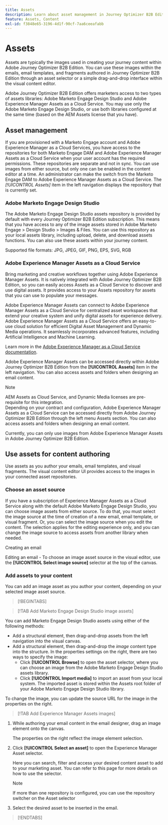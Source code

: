 ```yaml
---
title: Assets
description: Learn about asset management in Journey Optimizer B2B Edition.
feature: Assets, Content
exl-id: f3848e65-3196-4d1f-90cf-7aa6ceeafabb
---
```

# Assets

Assets are typically the images used in creating your journey content within Adobe Journey Optimizer B2B Edition. You can use these images within the emails, email templates, and fragments authored in Journey Optimizer B2B Edition through an asset selector or a simple drag-and-drop interface within the visual content editor.

Adobe Journey Optimizer B2B Edition offers marketers access to two types of assets libraries: Adobe Marketo Engage Design Studio and Adobe Experience Manager Assets as a Cloud Service. You may use only the Adobe Marketo Engage Design Studio, or use both libraries configured at the same time (based on the AEM Assets license that you have).

## Asset management

If you are provisioned with a Marketo Engage account and Adobe Experience Manager as a Cloud Services, you have access to the repositories for both Marketo Engage DAM and Adobe Experience Manager Assets as a Cloud Service when your user account has the required permissions. These repositories are separate and not in sync. You can use images from either source, but only one can be enabled in the content editor at a time. An administrator can make the switch from the Marketo Engage DAM to Adobe Experience Manager Assets as a Cloud Service. The _[!UICONTROL Assets]_ item in the left navigation displays the repository that is currently set.

### Adobe Marketo Engage Design Studio

The Adobe Marketo Engage Design Studio assets repository is provided by default with every Journey Optimizer B2B Edition subscription. This means that you have access to any of the image assets stored in Adobe Marketo Engage > Design Studio > Images & Files. You can use this repository as your local assets library, including upload, delete, and download assets functions. You can also use these assets within your journey content.

Supported file formats: JPG, JPEG, GIF, PNG, EPS, SVG, RGB

### Adobe Experience Manager Assets as a Cloud Service

Bring marketing and creative workflows together using Adobe Experience Manager Assets. It is natively integrated with Adobe Journey Optimizer B2B Edition, so you can easily access Assets as a Cloud Service to discover and use digital assets. It provides access to your Assets repository for assets that you can use to populate your messages.

Adobe Experience Manager Assets can connect to Adobe Experience Manager Assets as a Cloud Service for centralized asset workspaces that extend your creative system and unify digital assets for experience delivery. Adobe Experience Manager Assets as a Cloud Service offers an easy-to-use cloud solution for efficient Digital Asset Management and Dynamic Media operations. It seamlessly incorporates advanced features, including Artificial Intelligence and Machine Learning.

Learn more in the [Adobe Experience Manager as a Cloud Service documentation](https://experienceleague.adobe.com/en/docs/experience-manager-cloud-service/content/assets/overview).

Adobe Experience Manager Assets can be accessed directly within Adobe Journey Optimizer B2B Edition from the **[!UICONTROL Assets]** item in the left navigation. You can also access assets and folders when designing an email content.

>[!NOTE]
>
>AEM Assets as Cloud Service, and Dynamic Media licenses are pre-requisite for this integration.<br/>
>Depending on your contract and configuration, Adobe Experience Manager Assets as a Cloud Service can be accessed directly from Adobe Journey Optimizer B2B Edition through the left menu Assets section. You can also access assets and folders when designing an email content.

Currently, you can only use images from Adobe Experience Manager Assets in Adobe Journey Optimizer B2B Edition.

## Use assets for content authoring

Use assets as you author your emails, email templates, and visual fragments. The visual content editor UI provides access to the images in your connected asset repositories.

### Choose an asset source

If you have a subscription of Experience Manager Assets as a Cloud Service along with the default Adobe Marketo Engage Design Studio, you can choose image assets from either source. To do that, you must select the image source at the time of creation of a new email, email template, or visual fragment. Or, you can select the image source when you edit the content. The selection applies for the editing experience only, and you can change the image source to access assets from another library when needed.

Creating an email

Editing an email - To choose an image asset source in the visual editor, use the **[!UICONTROL Select image source]** selector at the top of the canvas.

### Add assets to your content

You can add an image asset as you author your content, depending on your selected image asset source.

>[!BEGINTABS]

>[!TAB Add Marketo Engage Design Studio image assets]

You can add Marketo Engage Design Studio assets using either of the following methods:

* Add a structural element, then drag-and-drop assets from the left navigation into the visual canvas.
* Add a structural element, then drag-and-drop the _image_ content type into the structure. In the properties settings on the right, there are two ways to specify the image:
   * Click **[!UICONTROL Browse]** to open the asset selector, where you can choose an image from the Adobe Marketo Engage Design Studio assets library.
   * Click **[!UICONTROL Import media]** to import an asset from your local system. The imported asset is stored within the Assets root folder of your Adobe Marketo Engage Design Studio library.
   
To change the image, you can update the source URL for the image in the properties on the right.

>[!TAB Add Experience Manager Assets images]

1. While authoring your email content in the email designer, drag an image element onto the canvas. 

   The properties on the right reflect the image element selection.
   
1. Click **[!UICONTROL Select an asset]** to open the Experience Manager Asset selector.

   Here you can search, filter and access your desired content asset to add to your marketing asset. You can refer to this page for more details on how to use the selector.

   >[!NOTE]
   >
   >If more than one repository is configured, you can use the repository switcher on the Asset selector

1. Select the desired asset to be inserted in the email.

>[!ENDTABS]
